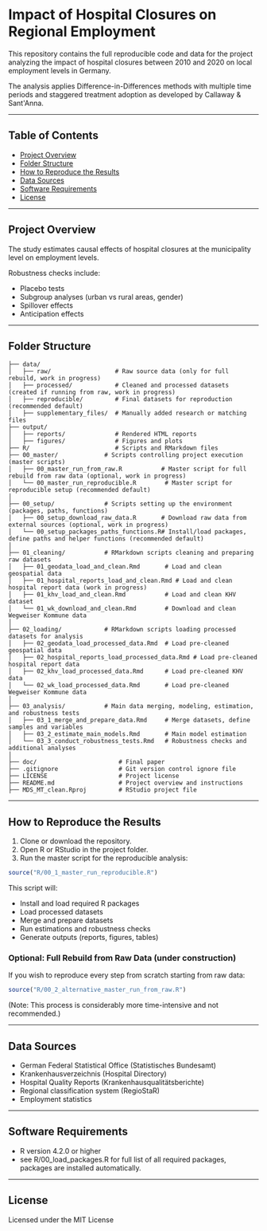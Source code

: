 # Impact of Hospital Closures on Regional Employment

This repository contains the full reproducible code and data for the project analyzing the impact of hospital closures between 2010 and 2020 on local employment levels in Germany.

The analysis applies Difference-in-Differences methods with multiple time periods and staggered treatment adoption as developed by Callaway & Sant'Anna.

---

## Table of Contents

- [Project Overview](#project-overview)
- [Folder Structure](#folder-structure)
- [How to Reproduce the Results](#how-to-reproduce-the-results)
- [Data Sources](#data-sources)
- [Software Requirements](#software-requirements)
- [License](#license)

---

## Project Overview

The study estimates causal effects of hospital closures at the municipality level on employment levels.

Robustness checks include:
- Placebo tests
- Subgroup analyses (urban vs rural areas, gender)
- Spillover effects
- Anticipation effects

---

## Folder Structure

```
├── data/
│   ├── raw/                  # Raw source data (only for full rebuild, work in progress)
│   ├── processed/            # Cleaned and processed datasets (created if running from raw, work in progress)
│   ├── reproducible/         # Final datasets for reproduction (recommended default)
│   ├── supplementary_files/  # Manually added research or matching files
├── output/
│   ├── reports/              # Rendered HTML reports
│   ├── figures/              # Figures and plots
├── R/                        # Scripts and RMarkdown files
├── 00_master/             # Scripts controlling project execution (master scripts)
│   ├── 00_master_run_from_raw.R           # Master script for full rebuild from raw data (optional, work in progress)
│   └── 00_master_run_reproducible.R        # Master script for reproducible setup (recommended default)
│
├── 00_setup/              # Scripts setting up the environment (packages, paths, functions)
│   ├── 00_setup_download_raw_data.R       # Download raw data from external sources (optional, work in progress)
│   └── 00_setup_packages_paths_functions.R# Install/load packages, define paths and helper functions (recommended default)
│
├── 01_cleaning/           # RMarkdown scripts cleaning and preparing raw datasets
│   ├── 01_geodata_load_and_clean.Rmd       # Load and clean geospatial data
│   ├── 01_hospital_reports_load_and_clean.Rmd # Load and clean hospital report data (work in progress)
│   ├── 01_khv_load_and_clean.Rmd           # Load and clean KHV dataset
│   └── 01_wk_download_and_clean.Rmd        # Download and clean Wegweiser Kommune data
│
├── 02_loading/            # RMarkdown scripts loading processed datasets for analysis
│   ├── 02_geodata_load_processed_data.Rmd  # Load pre-cleaned geospatial data
│   ├── 02_hospital_reports_load_processed_data.Rmd # Load pre-cleaned hospital report data
│   ├── 02_khv_load_processed_data.Rmd      # Load pre-cleaned KHV data
│   └── 02_wk_load_processed_data.Rmd       # Load pre-cleaned Wegweiser Kommune data
│
├── 03_analysis/           # Main data merging, modeling, estimation, and robustness tests
│   ├── 03_1_merge_and_prepare_data.Rmd     # Merge datasets, define samples and variables
│   ├── 03_2_estimate_main_models.Rmd       # Main model estimation
│   └── 03_3_conduct_robustness_tests.Rmd   # Robustness checks and additional analyses
│
├── doc/                       # Final paper
├── .gitignore                 # Git version control ignore file
├── LICENSE                    # Project license
├── README.md                  # Project overview and instructions
├── MDS_MT_clean.Rproj         # RStudio project file

```

---

## How to Reproduce the Results

1. Clone or download the repository.
2. Open R or RStudio in the project folder.
3. Run the master script for the reproducible analysis:

```r
source("R/00_1_master_run_reproducible.R")
```

This script will:
- Install and load required R packages
- Load processed datasets
- Merge and prepare datasets
- Run estimations and robustness checks
- Generate outputs (reports, figures, tables)

### Optional: Full Rebuild from Raw Data (under construction)

If you wish to reproduce every step from scratch starting from raw data:

```r
source("R/00_2_alternative_master_run_from_raw.R")
```

(Note: This process is considerably more time-intensive and not recommended.)

---

## Data Sources

- German Federal Statistical Office (Statistisches Bundesamt)
- Krankenhausverzeichnis (Hospital Directory)
- Hospital Quality Reports (Krankenhausqualitätsberichte)
- Regional classification system (RegioStaR)
- Employment statistics

---

## Software Requirements

- R version 4.2.0 or higher
- see R/00_load_packages.R for full list of all required packages, packages are installed automatically.

---

## License

Licensed under the MIT License
